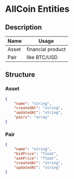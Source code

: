 # AllCoin Entities

## Description
| Name  | Usage     |
| ---   | ---       |
| Asset | financial product |
| Pair  | like BTC/USD      |

## Structure

### Asset
````json
{
    "name": "string",
    "createdAt": "string",
    "updatedAt": "string",
    "pairs": "array"
}
````

### Pair
````json
{
    "name": "string",
    "bidPrice": "float",
    "askPrice": "float",
    "createdAt": "string",
    "updatedAt": "string"
}
````
